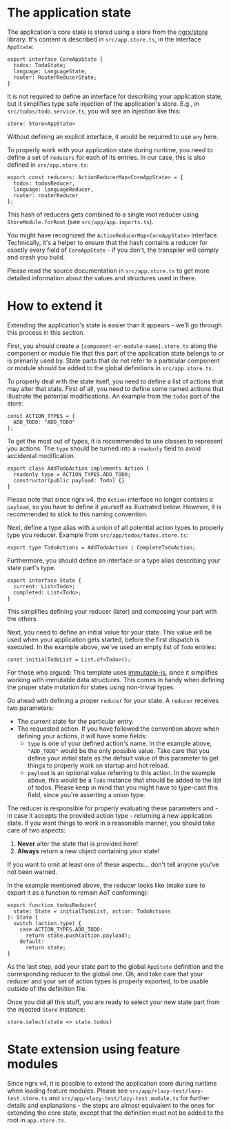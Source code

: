# The application state
The application's core state is stored using a store from the [ngrx/store](https://github.com/ngrx/store) library. It's content is described in `src/app.store.ts`, in the interface `AppState`:

    export interface CoreAppState {
      todos: TodoState;
      language: LanguageState;
      router: RouterReducerState;
    }

It is not required to define an interface for describing your application state, but it simplifies type safe injection of the application's store. E.g., in `src/todos/todo.service.ts`, you will see an injection like this:
 
    store: Store<AppState> 

Without defining an explicit interface, it would be required to use `any` here.

To properly work with your application state during runtime, you need to define a set of `reducers` for each of its entries. In our case, this is also defined in `src/app.store.ts`:
  
    export const reducers: ActionReducerMap<CoreAppState> = {
      todos: todosReducer,
      language: languageReducer,
      router: routerReducer
    };

This hash of reducers gets combined to a single root reducer using `StoreModule.forRoot` (see `src/app/app.imports.ts`).
    
You might have recognized the `ActionReducerMap<CoreAppState>` interface. Technically, it's a helper to ensure that the hash contains a reducer for exactly every field of `CoreAppState` - if you don't, the transpiler will comply and crash you build.

Please read the source documentation in `src/app.store.ts` to get more detailed information about the values and structures used in there.
 
# How to extend it
Extending the application's state is easier than it appears - we'll go through this process in this section.

First, you should create a `[component-or-module-name].store.ts` along the component or module file that this part of the application state belongs to or is primarily used by. State parts that do not refer to a particular component or module should be added to the global definitions in `src/app.store.ts`. 

To properly deal with the state itself, you need to define a list of actions that may alter that state. First of all, you need to define some named actions that illustrate the potential modifications. An example from the `todos` part of the store:

    const ACTION_TYPES = {
      ADD_TODO: "ADD_TODO"
    };

To get the most out of types, it is recommended to use classes to represent you actions. The `type` should be turned into a `readonly` field to avoid accidental modification.

    export class AddTodoAction implements Action {
      readonly type = ACTION_TYPES.ADD_TODO;
      constructor(public payload: Todo) {}
    }
Please note that since ngrx v4, the `Action` interface no longer contains a `payload`, so you have to define it yourself as illustrated below. However, it is recommended to stick to this naming convention.

Next, define a type alias with a union of all potential action types to properly type you reducer. Example from `src/app/todos/todos.store.ts`:

    export type TodoActions = AddTodoAction | CompleteTodoAction;

Furthermore, you should define an interface or a type alias describing your state part's type.

    export interface State {
      current: List<Todo>;
      completed: List<Todo>;
    }

This simplifies defining your reducer (later) and composing your part with the others.

Next, you need to define an initial value for your state. This value will be used when your application gets started, before the first dispatch is executed. In the example above, we've used an empty list of `Todo` entries:

    const initialTodoList = List.of<Todo>();
    
For those who argued: This template uses [immutable-js](https://facebook.github.io/immutable-js/), since it simplifies working with immutable data structures. This comes in handy when defining the proper state mutation for states using non-trivial types.

Go ahead with defining a proper `reducer` for your state. A `reducer` receives two parameters:
- The current state for the particular entry.
- The requested action. If you have followed the convention above when defining your actions, it will have some fields:
  - `type` is one of your defined action's name. In the example above, `"ADD_TODO"` would be the only possible value. Take care that you define your initial state as the default value of this parameter to get things to properly work on startup and hot reload.
  - `payload` is an optional value referring to this action. In the example above, this would be a `Todo` instance that should be added to the list of todos. Please keep in mind that you might have to type-cast this field, since you're asserting a union type.

The reducer is responsible for properly evaluating these parameters and - in case it accepts the provided action type - returning a new application state. If you want things to work in a reasonable manner, you should take care of two aspects:
1. **Never** alter the state that is provided here!
2. **Always** return a new object containing your state!

If you want to omit at least one of these aspects... don't tell anyone you've not been warned.

In the example mentioned above, the reducer looks like (make sure to export it as a function to remain AoT conforming):

    export function todosReducer(
      state: State = initialTodoList, action: TodoActions
    ): State {
      switch (action.type) {
        case ACTION_TYPES.ADD_TODO:
          return state.push(action.payload);
        default:
          return state;
    }

As the last step, add your state part to the global `AppState` definition and the corresponding reducer to the global one. Oh, and take care that your reducer and your set of action types is properly exported, to be usable outside of the definition file.

Once you did all this stuff, you are ready to select your new state part from the injected `Store` instance:

    store.select(state => state.todos)

# State extension using feature modules

Since ngrx v4, it is possible to extend the application store during runtime when loading feature modules. Please see
`src/app/+lazy-test/lazy-test.store.ts` and `src/app/+lazy-test/lazy-test.module.ts` for further details and explanations - the steps are almost equivalent to the ones for extending the core state, except that the definition must not be added to the root in `app.store.ts`.
